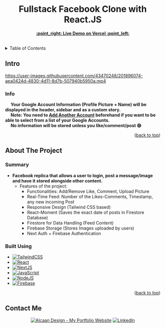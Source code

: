 <h1 align="center">Fullstack Facebook Clone with React.JS</h1>

  <p align="center">
    <a href="https://facebook-angi.vercel.app"><strong>:point_right: Live Demo on Vercel :point_left:</strong></a>
    <br />
    <br />
  </p>

<details>
  <summary>Table of Contents</summary>
  <ol>
    <li>
      <a href="#intro">Intro</a>
      <ul>
        <li><a href="#info">Info</a></li>
      </ul>
    </li>
    <li>
      <a href="#about-the-project">About The Project</a>
      <ul>
        <li><a href="#built-using">Built Using</a></li>
      </ul>
    </li>
    <li><a href="#contact-me">Contact</a></li>
  </ol>
</details>

<!-- Intro -->
## Intro



https://user-images.githubusercontent.com/43470248/201896074-aea0424d-4830-4d11-8d7b-507940b5950a.mp4



### Info
&emsp; **Your Google Account Information (Profile Picture + Name) will be displayed in the header, sidebar and as a custom story.**
<br /> &emsp; **Note: You need to [Add Another Account](https://accounts.google.com/) beforehand if you want to be able to select from a list of your Google Accounts.**
<br /> &emsp; **No information will be stored unless you like/comment/post :smile:**

<p align="right">(<a href="#readme-top">back to top</a>)</p>

<!-- ABOUT THE PROJECT -->
## About The Project

### Summary

* **Facebook replica that allows a user to login, post a message/image and have it stored alongside other content.**
  * Features of the project:
    * Functionalities: Add/Remove Like, Comment, Upload Picture
    * Real-Time Feed: Number of the Likes-Comments, Timestamp, any new incoming Post
    * Responsive Design (Tailwind CSS based)
    * React-Moment (Saves the exact date of posts in Firestore Database)
    * Firestore for Data Handling (Feed Content)
    * Firebase Storage (Stores Images uploaded by users)
    * Next Auth + Firebase Authentication

### Built Using

* [![TailwindCSS][TailwindCSS.com]][TailwindCSS-url]
* [![React][React.org]][React-url]
* [![NextJS][Nextjs.org]][Nextjs-url]
* [![JavaScript][JavaScript.com]][JavaScript-url]
* [![NodeJS][Nodejs.org]][Nodejs-url]
* [![Firebase][Firebase.com]][Firebase-url]

<p align="right">(<a href="#readme-top">back to top</a>)</p>

[HTML.com]: https://img.shields.io/badge/html-e44d26?style=for-the-badge&logo=html5&logoColor=white
[HTML-url]: https://www.html.com/
[CSS3.com]: https://img.shields.io/badge/css-0070ba?style=for-the-badge&logo=css3&logoColor=white
[CSS-url]: https://www.css3.com/
[JavaScript.com]: https://img.shields.io/badge/JavaScript-F7DF1E?style=for-the-badge&logo=javascript&logoColor=black
[JavaScript-url]: https://www.javascript.com/
[React.org]: https://img.shields.io/badge/react-%2320232a.svg?style=for-the-badge&logo=react&logoColor=%2361DAFB
[React-url]: https://reactjs.org/
[TailwindCSS.com]: https://img.shields.io/badge/Tailwind_CSS-38B2AC?style=for-the-badge&logo=tailwind-css&logoColor=white
[TailwindCSS-url]: https://tailwindcss.com/
[Nextjs.org]: https://img.shields.io/badge/Next-black?style=for-the-badge&logo=next.js&logoColor=white
[Nextjs-url]: https://nextjs.org/
[Nodejs.org]: https://img.shields.io/badge/Node.js-43853D?style=for-the-badge&logo=node.js&logoColor=white
[Nodejs-url]: https://nodejs.org/en/
[Firebase.com]: https://img.shields.io/badge/Firebase-039BE5?style=for-the-badge&logo=Firebase&logoColor=white
[Firebase-url]: https://firebase.google.com/


## Contact Me

<p>
<div align="center">
  <a href="https://darirak.ro/"><img src="https://img.shields.io/badge/-My%20Portfolio%20Website-blueviolet?style=for-the-badge" alt="Alcaan Design - My Portfolio Website" /></a>
  <a href="https://www.linkedin.com/in/darirak/"><img src="https://img.shields.io/badge/LinkedIn-0077B5?style=for-the-badge&logo=linkedin&logoColor=white" alt="LinkedIn" /></a>
</div>
